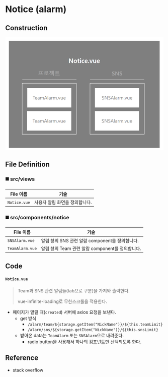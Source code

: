# Notice (alarm) 

## Construction

![alarm_construction](../images/alarm_construction.png)

## File Definition

### :black_medium_square: src/views

| File 이름    | 기술                           |
| ------------ | ------------------------------ |
| `Notice.vue` | 사용자 알림 화면을 정의합니다. |

### :black_medium_square: src/components/notice

| File 이름       | 기술                                             |
| --------------- | ------------------------------------------------ |
| `SNSAlarm.vue`  | 알림 창의 SNS 관련 알람 component를 정의합니다.  |
| `TeamAlarm.vue` | 알림 창의 Team 관련 알람 component를 정의합니다. |



## Code

#### `Notice.vue`

> Team과 SNS 관련 알림들(tab으로 구분)을 가져와 출력한다.
>
> vue-infinite-loading로 무한스크롤을 적용한다.

- 페이지가 열릴 때(`created`) 서버에 axios 요청을 보낸다.
  - get 방식
    - `/alarm/team/${storage.getItem("NickName")}/${this.teamLimit}`
    - `/alarm/sns/${storage.getItem("NickName")}/${this.snsLimit}`
  - 받아온 data는 `TeamAlarm` 또는 `SNSAlarm`으로 내려준다.
    - radio button을 사용해서 하나의 컴포넌트만 선택되도록 한다.



## Reference

- stack overflow